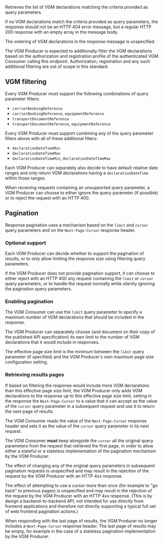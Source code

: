 Retrieves the list of VGM declarations matching the criteria provided as query parameters.

If no VGM declarations match the criteria provided as query parameters, the response should not be an HTTP 404 error message, but a regular HTTP 200 response with an empty array in the message body.

The ordering of VGM declarations in the response message is unspecified.

The VGM Producer is expected to additionally filter the VGM declarations based on the authorization and registration profile of the authenticated VGM Consumer calling this endpoint. Authorization, registration and any such additional filtering are out of scope in this standard.

## VGM filtering

Every VGM Producer must support the following combinations of query parameter filters:
* `carrierBookingReference`
* `carrierBookingReference`, `equipmentReference`
* `transportDocumentReference`
* `transportDocumentReference`, `equipmentReference`

Every VGM Producer must support combining any of the query parameter filters above with all of these additional filters:
* `declarationDateTimeMin`
* `declarationDateTimeMax`
* `declarationDateTimeMin`, `declarationDateTimeMax`

Each VGM Producer can separately also decide to have default relative date ranges and only return VGM declarations having a `declarationDateTime` within those ranges.

When receiving requests containing an unsupported query parameter, a VGM Producer can choose to either ignore the query parameter (if possible) or to reject the request with an HTTP 400.

## Pagination

Response pagination uses a mechanism based on the `limit` and `cursor` query parameters and on the `Next-Page-Cursor` response header.

### Optional support

Each VGM Producer can decide whether to support the pagination of results, or to only allow limiting the response size using filtering query parameters.

If the VGM Producer does not provide pagination support, it can choose to either reject with an HTTP 400 any request containing the `limit` or `cursor` query parameters, or to handle the request normally while silently ignoring the pagination query parameters.

### Enabling pagination

The VGM Consumer can use the `limit` query parameter to specify a maximum number of VGM declarations that should be included in the response.

The VGM Producer can separately choose (and document on their copy of the published API specification) its own limit to the number of VGM declarations that it would include in responses.

The effective page size limit is the minimum between the `limit` query parameter (if specified) and the VGM Producer's own maximum page size configuration setting.

### Retrieving results pages

If based on filtering the response would include more VGM declarations than this effective page size limit, the VGM Producer only adds VGM declarations to the response up to this effective page size limit, setting in the response the `Next-Page-Cursor` to a value that it can accept as the value of the `cursor` query parameter in a subsequent request and use it to return the next page of results.

The VGM Consumer reads the value of the `Next-Page-Cursor` response header and sets it as the value of the `cursor` query parameter in its next request.

The VGM Consumer **must** keep alongside the `cursor` all the original query parameters from the request that retrieved the first page, in order to allow either a stateful or a stateless implementation of the pagination mechanism by the VGM Producer.

The effect of changing any of the original query parameters in subsequent pagination requests is unspecified and may result in the rejection of the request by the VGM Producer with an HTTP 4xx response.

The effect of attempting to use a cursor more than once (for example to "go back" to previous pages) is unspecified and may result in the rejection of the request by the VGM Producer with an HTTP 4xx response. (This is by design a backend-to-backend API, not intended for use directly from frontend applications and therefore not directly supporting a typical full set of web frontend pagination actions.)

When responding with the last page of results, the VGM Producer no longer includes a `Next-Page-Cursor` response header. The last page of results may be empty, for example in the case of a stateless pagination implementation by the VGM Producer.
